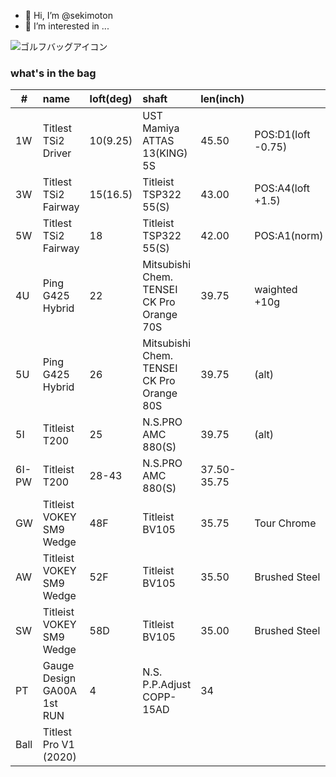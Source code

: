 - 👋 Hi, I’m @sekimoton
- 👀 I’m interested in ...

![ゴルフバッグアイコン](https://user-images.githubusercontent.com/112854810/192196038-e6b869aa-4e89-42dc-ba3e-787f55b8d68e.png)
### what's in the bag
|#|name|loft(deg)|shaft|len(inch)||
|--|:---|:---|:---|:---|:---|
|1W|Titlest TSi2 Driver|10(9.25)|UST Mamiya ATTAS 13(KING) 5S|45.50|POS:D1(loft -0.75)|
|3W|Titlest TSi2 Fairway|15(16.5)|Titleist TSP322 55(S)|43.00|POS:A4(loft +1.5)|
|5W|Titlest TSi2 Fairway|18|Titleist TSP322 55(S)|42.00|POS:A1(norm)|
|4U|Ping G425 Hybrid|22|Mitsubishi Chem. TENSEI CK Pro Orange 70S|39.75|waighted +10g|
|5U|Ping G425 Hybrid|26|Mitsubishi Chem. TENSEI CK Pro Orange 80S|39.75|(alt)|
|5I|Titleist T200|25|N.S.PRO AMC 880(S)|39.75|(alt)|
|6I-PW|Titleist T200|28-43|N.S.PRO AMC 880(S)|37.50-35.75||
|GW|Titleist VOKEY SM9 Wedge|48F|Titleist BV105|35.75|Tour Chrome|
|AW|Titleist VOKEY SM9 Wedge|52F|Titleist BV105|35.50|Brushed Steel|
|SW|Titleist VOKEY SM9 Wedge|58D|Titleist BV105|35.00|Brushed Steel|
|PT|Gauge Design GA00A 1st RUN|4|N.S. P.P.Adjust COPP-15AD|34||
|Ball|Titlest Pro V1 (2020)|||||
<!---
sekimoton/sekimoton is a ✨ special ✨ repository because its `README.md` (this file) appears on your GitHub profile.
You can click the Preview link to take a look at your changes.
--->
